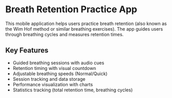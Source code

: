 # Breath Retention Practice App

This mobile application helps users practice breath retention (also known as the Wim Hof method or similar breathing exercises). The app guides users through breathing cycles and measures retention times.

## Key Features

- Guided breathing sessions with audio cues
- Retention timing with visual countdown
- Adjustable breathing speeds (Normal/Quick)
- Session tracking and data storage
- Performance visualization with charts
- Statistics tracking (total retention time, breathing cycles)
